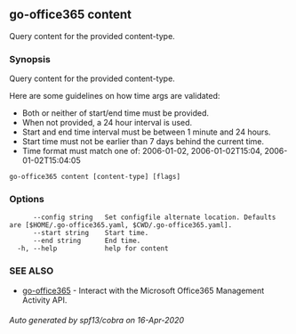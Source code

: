 ## go-office365 content

Query content for the provided content-type.

### Synopsis

Query content for the provided content-type.

Here are some guidelines on how time args are validated:
- Both or neither of start/end time must be provided.
- When not provided, a 24 hour interval is used.
- Start and end time interval must be between 1 minute and 24 hours.
- Start time must not be earlier than 7 days behind the current time.
- Time format must match one of: 2006-01-02, 2006-01-02T15:04, 2006-01-02T15:04:05


```
go-office365 content [content-type] [flags]
```

### Options

```
      --config string   Set configfile alternate location. Defaults are [$HOME/.go-office365.yaml, $CWD/.go-office365.yaml].
      --start string    Start time.
      --end string      End time.
  -h, --help            help for content
```

### SEE ALSO

* [go-office365](go-office365.md)	 - Interact with the Microsoft Office365 Management Activity API.

###### Auto generated by spf13/cobra on 16-Apr-2020
